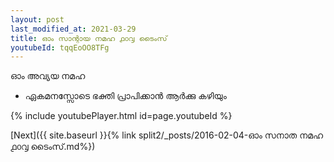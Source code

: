 ```yaml
---
layout: post
last_modified_at: 2021-03-29
title: ഓം സാന്റായ നമഹ ൧൦൮ ടൈംസ്
youtubeId: tqqEoOO8TFg
---
```

 
 
 ഓം അവ്യയ നമഹ 
 
 -  ഏകമനസ്സോടെ ഭക്തി പ്രാപിക്കാൻ ആർക്കു കഴിയും 
 
  
 
  
 
 
 
 
 
 


{% include youtubePlayer.html id=page.youtubeId %}
 
[Next]({{ site.baseurl }}{% link  split2/_posts/2016-02-04-ഓം സനാത നമഹ ൧൦൮ ടൈംസ്.md%})
 
